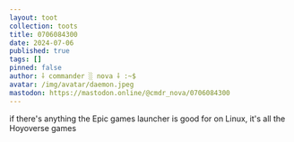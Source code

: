 ```yaml
---
layout: toot
collection: toots
title: 0706084300
date: 2024-07-06
published: true
tags: []
pinned: false
author: ⸸ commander ░ nova ⸸ :~$
avatar: /img/avatar/daemon.jpeg
mastodon: https://mastodon.online/@cmdr_nova/0706084300
---
```


if there's anything the Epic games launcher is good for on Linux, it's all the Hoyoverse games
